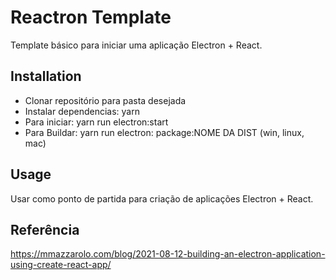# Reactron Template

Template básico para iniciar uma aplicação Electron + React.

## Installation

- Clonar repositório para pasta desejada <br>
- Instalar dependencias: yarn <br>
- Para iniciar: yarn run electron:start <br>
- Para Buildar: yarn run electron: package:NOME DA DIST (win, linux, mac)

## Usage

Usar como ponto de partida para criação de aplicações Electron + React.

## Referência

https://mmazzarolo.com/blog/2021-08-12-building-an-electron-application-using-create-react-app/

